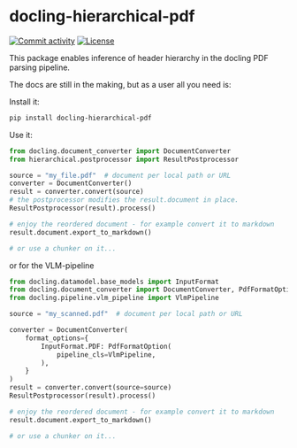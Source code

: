 # docling-hierarchical-pdf

[![Commit activity](https://img.shields.io/github/commit-activity/m/krrome/docling-hierarchical-pdf)](https://img.shields.io/github/commit-activity/m/krrome/docling-hierarchical-pdf)
[![License](https://img.shields.io/github/license/krrome/docling-hierarchical-pdf)](https://img.shields.io/github/license/krrome/docling-hierarchical-pdf)

This package enables inference of header hierarchy in the docling PDF parsing pipeline.

The docs are still in the making, but as a user all you need is:

Install it:
```bash
pip install docling-hierarchical-pdf
```

Use it:
```python
from docling.document_converter import DocumentConverter
from hierarchical.postprocessor import ResultPostprocessor

source = "my_file.pdf"  # document per local path or URL
converter = DocumentConverter()
result = converter.convert(source)
# the postprocessor modifies the result.document in place.
ResultPostprocessor(result).process()

# enjoy the reordered document - for example convert it to markdown
result.document.export_to_markdown()

# or use a chunker on it...
```

or for the VLM-pipeline

```python
from docling.datamodel.base_models import InputFormat
from docling.document_converter import DocumentConverter, PdfFormatOption
from docling.pipeline.vlm_pipeline import VlmPipeline

source = "my_scanned.pdf"  # document per local path or URL

converter = DocumentConverter(
    format_options={
        InputFormat.PDF: PdfFormatOption(
            pipeline_cls=VlmPipeline,
        ),
    }
)
result = converter.convert(source=source)
ResultPostprocessor(result).process()

# enjoy the reordered document - for example convert it to markdown
result.document.export_to_markdown()

# or use a chunker on it...
```
